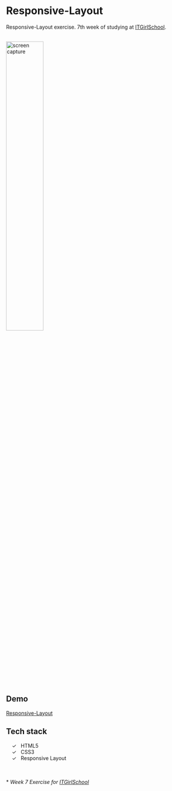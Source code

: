 # Responsive-Layout

Responsive-Layout exercise. 7th week of studying at [ITGirlSchool].


<br>
<img width="45%" alt="screen capture" src="../main/captureweb.jpeg">

## Demo
[Responsive-Layout]

## Tech stack

&nbsp;&nbsp;&nbsp;&nbsp;&check;&nbsp;&nbsp; HTML5<br>
&nbsp;&nbsp;&nbsp;&nbsp;&check;&nbsp;&nbsp; CSS3<br>
&nbsp;&nbsp;&nbsp;&nbsp;&check;&nbsp;&nbsp; Responsive Layout<br>

<br><br> 
\* _Week 7 Exercise for [ITGirlSchool]_ 
  

   [ITGirlSchool]: <https://itgirlschool.com/en>
   [Responsive-Layout]: <https://alenagm.github.io/Responsive-Layout/>
